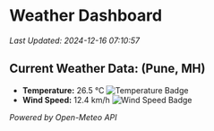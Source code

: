 
# Weather Dashboard

_Last Updated: 2024-12-16 07:10:57_

## Current Weather Data: (Pune, MH)
- **Temperature:** 26.5 °C ![Temperature Badge](https://img.shields.io/badge/Temperature-Medium%20Temp-green)
- **Wind Speed:** 12.4 km/h ![Wind Speed Badge](https://img.shields.io/badge/Wind%20Speed-Low%20Wind-blue)

*Powered by Open-Meteo API*
